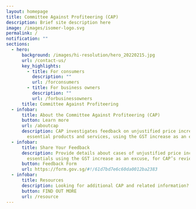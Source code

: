 ```yaml
---
layout: homepage
title: Committee Against Profiteering (CAP)
description: Brief site description here
image: /images/isomer-logo.svg
permalink: /
notification: ""
sections:
  - hero:
      background: /images/hi-resolution/hero_20220215.jpg
      url: /contact-us/
      key_highlights:
        - title: For consumers
          description: ""
          url: /forconsumers
        - title: For business owners
          description: ""
          url: /forbusinessowners
      title: Committee Against Profiteering
  - infobar:
      title: About the Committee Against Profiteering (CAP)
      button: Learn more
      url: /aboutcap
      description: CAP investigates feedback on unjustified price increases of
        essential products and services, using the GST increase as an excuse.
  - infobar:
      title: Share Your Feedback
      description: Provide details about cases of unjustified price increases of
        essentials using the GST increase as an excuse, for CAP’s review.
      button: Feedback Form
      url: https://form.gov.sg/#!/61d7bd7e6c60da0012ba2383
  - infobar:
      title: Resources
      description: Looking for additional CAP and related information?
      button: FIND OUT MORE
      url: /resource
---
```

